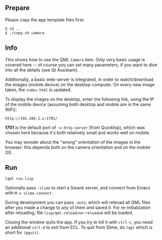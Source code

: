 
Prepare
-------

Please copy the app template files first:
```
$ cd ..
$ ./copy.sh camera
```


Info
----

This shows how to use the QML `Camera` item. Only very basic usage is covered
here -- of course you can set many parameters, if you want to dive into all the
details (see Qt Assistant).

Additionally, a basic web-server is integrated, in order to watch/download the
images (mobile device) on the desktop computer. On every new image taken, the
`index.html` is updated.

To display the images on the desktop, enter the following link, using the IP of
the mobile device (assuming both desktop and mobile are in the same WiFi):

```
http://192.168.1.x:1701/
```
**1701** is the default port of `:s-http-server` (from Quicklisp), which was
chosen here because it's both relatively small and works well on mobile.

You may wonder about the "wrong" orientation of the images in the browser: this
depends both on the camera orientation and on the mobile OS.



Run
---
```
lqml run.lisp
```
Optionally pass `-slime` to start a Swank server, and connect from Emacs with
`M-x slime-connect`.

During development you can pass `-auto`, which will releoad all QML files after
you made a change to any of them and saved it. For re-initialization after
reloading, file `lisp/qml-reload/on-reloaded` will be loaded.

Closing the window quits the app. If you try to kill it with `ctrl-c`, you need
an additional `ctrl-d` to exit from ECL. To quit from Slime, do `(qq)` which is
short for `(qquit)`.

